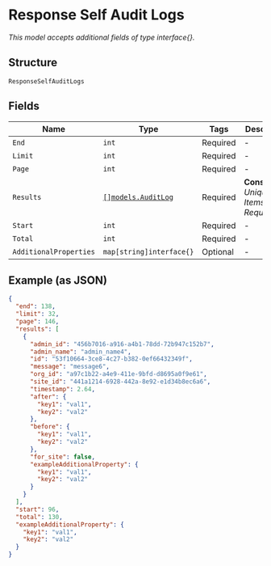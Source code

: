 
# Response Self Audit Logs

*This model accepts additional fields of type interface{}.*

## Structure

`ResponseSelfAuditLogs`

## Fields

| Name | Type | Tags | Description |
|  --- | --- | --- | --- |
| `End` | `int` | Required | - |
| `Limit` | `int` | Required | - |
| `Page` | `int` | Required | - |
| `Results` | [`[]models.AuditLog`](../../doc/models/audit-log.md) | Required | **Constraints**: *Unique Items Required* |
| `Start` | `int` | Required | - |
| `Total` | `int` | Required | - |
| `AdditionalProperties` | `map[string]interface{}` | Optional | - |

## Example (as JSON)

```json
{
  "end": 138,
  "limit": 32,
  "page": 146,
  "results": [
    {
      "admin_id": "456b7016-a916-a4b1-78dd-72b947c152b7",
      "admin_name": "admin_name4",
      "id": "53f10664-3ce8-4c27-b382-0ef66432349f",
      "message": "message6",
      "org_id": "a97c1b22-a4e9-411e-9bfd-d8695a0f9e61",
      "site_id": "441a1214-6928-442a-8e92-e1d34b8ec6a6",
      "timestamp": 2.64,
      "after": {
        "key1": "val1",
        "key2": "val2"
      },
      "before": {
        "key1": "val1",
        "key2": "val2"
      },
      "for_site": false,
      "exampleAdditionalProperty": {
        "key1": "val1",
        "key2": "val2"
      }
    }
  ],
  "start": 96,
  "total": 130,
  "exampleAdditionalProperty": {
    "key1": "val1",
    "key2": "val2"
  }
}
```

